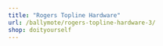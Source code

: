 ```yaml
---
title: "Rogers Topline Hardware"
url: /ballymote/rogers-topline-hardware-3/
shop: doityourself
---
```

